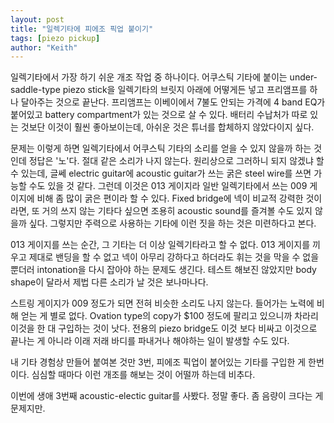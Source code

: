 ```yaml
---
layout: post
title: "일렉기타에 피에조 픽업 붙이기"
tags: [piezo pickup]
author: "Keith"
---
```


일렉기타에서 가장 하기 쉬운 개조 작업 중 하나이다. 어쿠스틱 기타에 붙이는 under-saddle-type piezo stick을 일렉기타의 브릿지 아래에 어떻게든 넣고 프리앰프를 하나 달아주는 것으로 끝난다. 프리앰프는 이베이에서 7불도 안되는 가격에 4 band EQ가 붙어있고 battery compartment가 있는 것으로 살 수 있다. 배터리 수납처가 따로 있는 것보단 이것이 훨씬 좋아보이는데, 아쉬운 것은 튜너를 합체하지 않았다이지 싶다. 

문제는 이렇게 하면 일렉기타에서 어쿠스틱 기타의 소리를 얻을 수 있지 않을까 하는 것인데 정답은 '노'다. 절대 같은 소리가 나지 않는다. 원리상으로 그러하니 되지 않겠냐 할 수 있는데, 글쎄 electric guitar에 acoustic guitar가 쓰는 굵은 steel wire를 쓰면 가능할 수도 있을 것 같다. 그런데 이것은 013 게이지라 일반 일렉기타에서 쓰는 009 게이지에 비해 좀 많이 굵은 편이라 할 수 있다. Fixed bridge에 넥이 비교적 강력한 것이라면, 또 거의 쓰지 않는 기타다 싶으면 조용히 acoustic sound를 즐겨볼 수도 있지 않을까 싶다. 그렇지만 주력으로 사용하는 기타에 이런 짓을 하는 것은 미련하다고 본다.

013 게이지를 쓰는 순간, 그 기타는 더 이상 일렉기타라고 할 수 없다. 013 게이지를 끼우고 제대로 밴딩을 할 수 없고 넥이 아무리 강하다고 하더라도 휘는 것을 막을 수 없을 뿐더러 intonation을 다시 잡아야 하는 문제도 생긴다. 테스트 해보진 않았지만 body shape이 달라서 제법 다른 소리가 날 것은 보나마나다. 

스트링 게이지가 009 정도가 되면 전혀 비슷한 소리도 나지 않는다. 들어가는 노력에 비해 얻는 게 별로 없다. Ovation type의 copy가 $100 정도에 팔리고 있으니까 차라리 이것을 한 대 구입하는 것이 낫다. 전용의 piezo bridge도 이것 보다 비싸고 이것으로 끝나는 게 아니라 이래 저래 바디를 파내거나 해야하는 일이 발생할 수도 있다.

내 기타 경험상 만들어 붙여본 것만 3번, 피에조 픽업이 붙어있는 기타를 구입한 게 한번 이다. 심심할 때마다 이런 개조를 해보는 것이 어떨까 하는데 비추다. 

이번에 생애 3번째 acoustic-electic guitar를 사봤다. 정말 좋다. 좀 음량이 크다는 게 문제지만. 